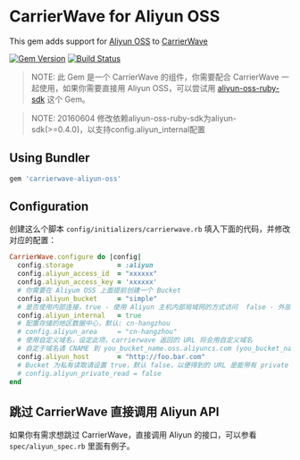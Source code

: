 # CarrierWave for Aliyun OSS

This gem adds support for [Aliyun OSS](http://oss.aliyun.com) to [CarrierWave](https://github.com/jnicklas/carrierwave/)

[![Gem Version](https://badge.fury.io/rb/carrierwave-aliyun.svg)](https://rubygems.org/gems/carrierwave-aliyun) [![Build Status](https://travis-ci.org/huacnlee/carrierwave-aliyun.svg?branch=master)](https://travis-ci.org/huacnlee/carrierwave-aliyun)

> NOTE: 此 Gem 是一个 CarrierWave 的组件，你需要配合 CarrierWave 一起使用，如果你需要直接用 Aliyun OSS，可以尝试用 [aliyun-oss-ruby-sdk](https://github.com/aliyun-beta/aliyun-oss-ruby-sdk) 这个 Gem。

> NOTE: 20160604 修改依赖aliyun-oss-ruby-sdk为aliyun-sdk(>=0.4.0)，以支持config.aliyun_internal配置

## Using Bundler

```ruby
gem 'carrierwave-aliyun-oss'
```

## Configuration

创建这么个脚本 `config/initializers/carrierwave.rb` 填入下面的代码，并修改对应的配置：

```ruby
CarrierWave.configure do |config|
  config.storage           = :aliyun
  config.aliyun_access_id  = "xxxxxx"
  config.aliyun_access_key = 'xxxxxx'
  # 你需要在 Aliyum OSS 上面提前创建一个 Bucket
  config.aliyun_bucket     = "simple"
  # 是否使用内部连接，true - 使用 Aliyun 主机内部局域网的方式访问  false - 外部网络访问
  config.aliyun_internal   = true
  # 配置存储的地区数据中心，默认: cn-hangzhou
  # config.aliyun_area     = "cn-hangzhou"
  # 使用自定义域名，设定此项，carrierwave 返回的 URL 将会用自定义域名
  # 自定于域名请 CNAME 到 you_bucket_name.oss.aliyuncs.com (you_bucket_name 是你的 bucket 的名称)
  config.aliyun_host       = "http://foo.bar.com"
  # Bucket 为私有读取请设置 true，默认 false，以便得到的 URL 是能带有 private 空间访问权限的逻辑
  # config.aliyun_private_read = false
end
```

## 跳过 CarrierWave 直接调用 Aliyun API

如果你有需求想跳过 CarrierWave，直接调用 Aliyun 的接口，可以参看 `spec/aliyun_spec.rb` 里面有例子。
